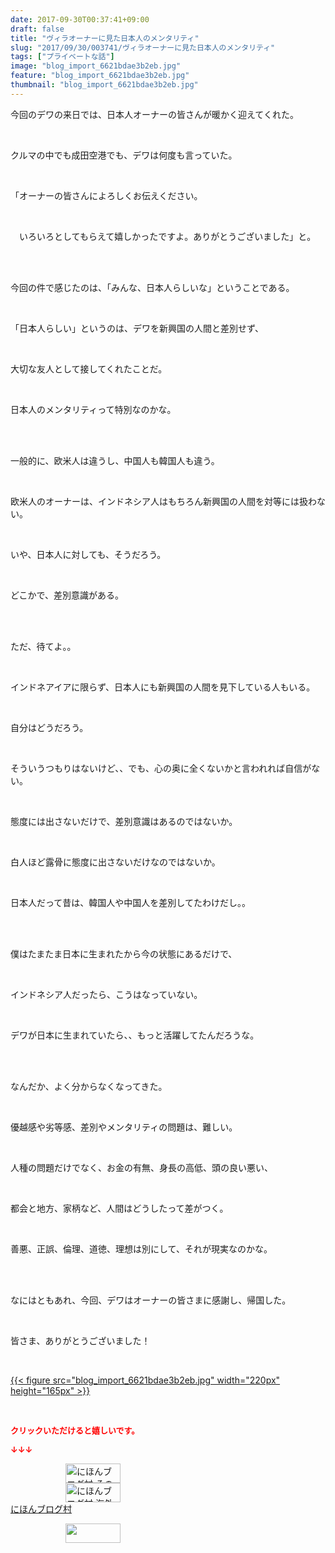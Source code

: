 ```yaml
---
date: 2017-09-30T00:37:41+09:00
draft: false
title: "ヴィラオーナーに見た日本人のメンタリティ"
slug: "2017/09/30/003741/ヴィラオーナーに見た日本人のメンタリティ"
tags: ["プライベートな話"]
image: "blog_import_6621bdae3b2eb.jpg"
feature: "blog_import_6621bdae3b2eb.jpg"
thumbnail: "blog_import_6621bdae3b2eb.jpg"
---
```

<p>今回のデワの来日では、日本人オーナーの皆さんが暖かく迎えてくれた。</p><p> </p><p>クルマの中でも成田空港でも、デワは何度も言っていた。</p><p> </p><p>「オーナーの皆さんによろしくお伝えください。</p><p> </p><p>　いろいろとしてもらえて嬉しかったですよ。ありがとうございました」と。</p><p> </p><p><br/>今回の件で感じたのは、「みんな、日本人らしいな」ということである。</p><p> </p><p>「日本人らしい」というのは、デワを新興国の人間と差別せず、</p><p> </p><p>大切な友人として接してくれたことだ。</p><p> </p><p>日本人のメンタリティって特別なのかな。</p><p> </p><p><br/>一般的に、欧米人は違うし、中国人も韓国人も違う。</p><p> </p><p>欧米人のオーナーは、インドネシア人はもちろん新興国の人間を対等には扱わない。</p><p> </p><p>いや、日本人に対しても、そうだろう。</p><p> </p><p>どこかで、差別意識がある。</p><p> </p><p><br/>ただ、待てよ。。</p><p> </p><p>インドネアイアに限らず、日本人にも新興国の人間を見下している人もいる。</p><p> </p><p>自分はどうだろう。</p><p> </p><p>そういうつもりはないけど、、でも、心の奥に全くないかと言われれば自信がない。</p><p> </p><p>態度には出さないだけで、差別意識はあるのではないか。</p><p> </p><p>白人ほど露骨に態度に出さないだけなのではないか。</p><p> </p><p>日本人だって昔は、韓国人や中国人を差別してたわけだし。。</p><p> </p><p><br/>僕はたまたま日本に生まれたから今の状態にあるだけで、</p><p> </p><p>インドネシア人だったら、こうはなっていない。</p><p> </p><p>デワが日本に生まれていたら、、もっと活躍してたんだろうな。</p><p> </p><p><br/>なんだか、よく分からなくなってきた。</p><p> </p><p>優越感や劣等感、差別やメンタリティの問題は、難しい。</p><p> </p><p>人種の問題だけでなく、お金の有無、身長の高低、頭の良い悪い、</p><p> </p><p>都会と地方、家柄など、人間はどうしたって差がつく。</p><p> </p><p>善悪、正誤、倫理、道徳、理想は別にして、それが現実なのかな。</p><p> </p><p><br/>なにはともあれ、今回、デワはオーナーの皆さまに感謝し、帰国した。</p><p> </p><p>皆さま、ありがとうございました！</p><p> </p><p><a href="blog_import_6621bdae3b2eb.jpg">{{< figure src="blog_import_6621bdae3b2eb.jpg" width="220px" height="165px" >}}</a></p><p> </p><p><font color="#ff0000" size="2"><strong>クリックいただけると嬉しいです。</strong></font></p><p><font color="#ff0000" size="2"><strong>↓↓↓</strong></font></p><p><a href="ranking.html?p_cid=01260127" id="&amp;blogmura_banner" target="_blank"><img alt="にほんブログ村 その他生活ブログ 不動産投資へ" border="0" height="31" src="data:image/svg+xml;charset=utf-8,%3Csvg%20xmlns%3D%22http%3A%2F%2Fwww.w3.org%2F2000%2Fsvg%22%20title%3D%22Placeholder%20for%20Images%22%20role%3D%22presentation%22%20viewBox%3D%220%200%2088%2031%22%20%2F%3E" width="88" data-src="//life.blogmura.com/hudousantoushi/img/hudousantoushi88_31.gif" style="aspect-ratio: auto 88 / 31;"/><noscript><img alt="にほんブログ村 その他生活ブログ 不動産投資へ" border="0" height="31" src="//life.blogmura.com/hudousantoushi/img/hudousantoushi88_31.gif" width="88"></noscript></a><br/><a href="ranking.html?p_cid=01260127" target="_blank"><img alt="にほんブログ村 海外生活ブログ バリ島情報へ" border="0" height="31" src="data:image/svg+xml;charset=utf-8,%3Csvg%20xmlns%3D%22http%3A%2F%2Fwww.w3.org%2F2000%2Fsvg%22%20title%3D%22Placeholder%20for%20Images%22%20role%3D%22presentation%22%20viewBox%3D%220%200%2088%2031%22%20%2F%3E" width="88" data-src="https://img-proxy.blog-video.jp/images?url=http%3A%2F%2Foverseas.blogmura.com%2Fbali%2Fimg%2Fbali88_31.gif" style="aspect-ratio: auto 88 / 31;"/><noscript><img alt="にほんブログ村 海外生活ブログ バリ島情報へ" border="0" height="31" src="https://img-proxy.blog-video.jp/images?url=http%3A%2F%2Foverseas.blogmura.com%2Fbali%2Fimg%2Fbali88_31.gif" width="88"></noscript></a><br/><a href="ranking.html?p_cid=01260127" target="_blank">にほんブログ村</a></p><p><a href="link.php?1804582" title="人気ブログランキングへ"><img border="0" height="31" src="data:image/svg+xml;charset=utf-8,%3Csvg%20xmlns%3D%22http%3A%2F%2Fwww.w3.org%2F2000%2Fsvg%22%20title%3D%22Placeholder%20for%20Images%22%20role%3D%22presentation%22%20viewBox%3D%220%200%2088%2031%22%20%2F%3E" width="88" data-src="https://blog.with2.net/img/banner/banner_22.gif" style="aspect-ratio: auto 88 / 31;"/><noscript><img border="0" height="31" src="https://blog.with2.net/img/banner/banner_22.gif" width="88"></noscript></a></p><p> </p>

